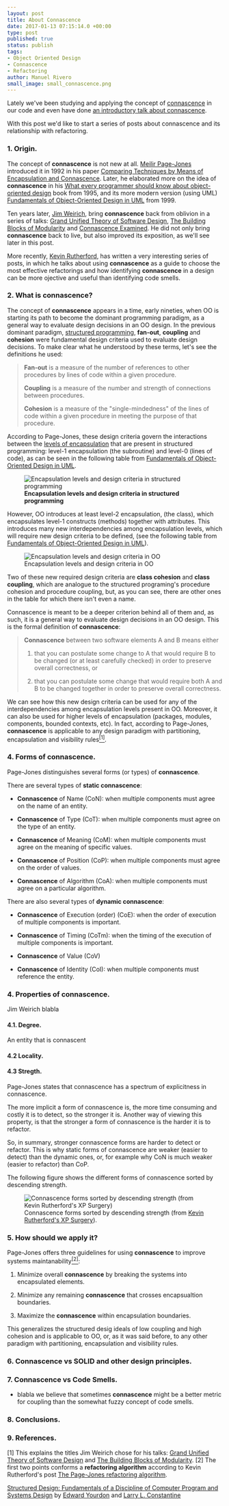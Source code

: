```yaml
---
layout: post
title: About Connascence
date: 2017-01-13 07:15:14.0 +00:00
type: post
published: true
status: publish
tags:
- Object Oriented Design
- Connascence
- Refactoring
author: Manuel Rivero
small_image: small_connascence.png
---
```


Lately we've been studying and applying the concept of [connascence](http://connascence.io/) in our code and even have done [an introductory talk about connascence](http://slides.com/franreyesperdomo/connascence#/). 

With this post we'd like to start a series of posts about connascence and its relationship with refactoring.

### 1. Origin.

The concept of **connascence** is not new at all. [Meilir Page-Jones](https://www.linkedin.com/in/meilir-page-jones-a55132) introduced it in 1992 in his paper [Comparing Techniques by Means of Encapsulation and Connascence](http://wiki.cfcl.com/pub/Projects/Connascence/Resources/p147-page-jones.pdf). Later, he elaborated more on the idea of **connascence** in his [What every programmer should know about object-oriented design](https://www.amazon.com/Every-Programmer-Should-Object-Oriented-Design/dp/0932633315) book from 1995, and its more modern version (using UML) [Fundamentals of Object-Oriented Design in UML](https://www.amazon.com/Fundamentals-Object-Oriented-Design-Meilir-Page-Jones/dp/020169946X/ref=asap_bc?ie=UTF8) from 1999.

Ten years later, [Jim Weirich](https://en.wikipedia.org/wiki/Jim_Weirich), bring **connascence** back from oblivion in a series of talks: [Grand Unified Theory of Software Design](https://www.youtube.com/watch?time_continue=2890&v=NLT7Qcn_PmI), [The Building Blocks of Modularity](https://www.youtube.com/watch?v=l780SYuz9DI) and [Connascence Examined](https://www.youtube.com/watch?v=HQXVKHoUQxY).
He did not only bring **connascence** back to live, but also improved its exposition, as we'll see later in this post.

More recently, [Kevin Rutherford](https://silkandspinach.net/), has written a very interesting series of posts, in which he talks about using **connascence** as a guide to choose the most effective refactorings and how identifying **connascence** in a design can be more ojective and useful than identifying code smells.

### 2. What is connascence?

The concept of **connascence** appears in a time, early nineties, when OO is starting its path to become the dominant programming paradigm, as a general way to evaluate design decisions in an OO design. In the previous dominant paradigm,  [structured programming](https://en.wikipedia.org/wiki/Structured_programming), **fan-out**, **coupling** and **cohesion** were fundamental design criteria used to evaluate design decisions. To make clear what he understood by these terms, let's see the definitions he used:

> **Fan-out** is a measure of the number of references to other procedures by lines of code within a given procedure.
>
> **Coupling** is a measure of the number and strength of connections between procedures.
>
> **Cohesion** is a measure of the "single-mindedness" of the lines of code within a given procedure in meeting the purpose of that procedure.

According to Page-Jones, these design criteria govern the interactions between the [levels of encapsulation](https://books.google.es/books?id=iNAezyMExBkC&pg=PA210&lpg=PA210&dq=levels+of+encapsulation&source=bl&ots=BLv-66F9xq&sig=vaJWjQYq1Bc3_0MHQSKza5y7BiU&hl=en&sa=X&ved=0ahUKEwjF_cy7l-rQAhUBXhQKHSsoCJoQ6AEILjAC#v=onepage&q=levels%20of%20encapsulation&f=false) that are present in structured programming: level-1 encapsulation (the subroutine) and level-0 (lines of code), as can be seen in the following table from [Fundamentals of Object-Oriented Design in UML](https://www.amazon.com/Fundamentals-Object-Oriented-Design-Meilir-Page-Jones/dp/020169946X/ref=asap_bc?ie=UTF8). 

<figure>
    <img src="/assets/encapsulation_structured_programming.png" alt="Encapsulation levels and design criteria in structured programming" />
    <figcaption><strong>Encapsulation levels and design criteria in structured programming</strong></figcaption>
</figure>

However, OO introduces at least level-2 encapsulation, (the class), which  encapsulates level-1 constructs (methods) together with attributes. This introduces many new interdependencies among encapsulation levels, which will require new design criteria to be defined, (see the following table from [Fundamentals of Object-Oriented Design in UML](https://www.amazon.com/Fundamentals-Object-Oriented-Design-Meilir-Page-Jones/dp/020169946X/ref=asap_bc?ie=UTF8)).

<figure>
    <img src="/assets/encapsulation_including_classes.png" alt="Encapsulation levels and design criteria in OO" />
    <figcaption>Encapsulation levels and design criteria in OO</figcaption>
</figure>

Two of these new required design criteria are **class cohesion** and **class coupling**, which are analogue to the structured programing's procedure cohesion and procedure coupling, but, as you can see, there are other ones in the table for which there isn't even a name.

Connascence is meant to be a deeper criterion behind all of them and, as such, it is a general way to evaluate design decisions in an OO design. This is the formal definition of **connascence**:

> **Connascence** between two software elements A and B means either
>
> 1. that you can postulate some change to A that would require B to be changed (or at least carefully checked) in order to preserve overall correctness, or
>
> 2. that you can postulate some change that would require both A and B to be changed together in order to preserve overall correctness.

We can see how this new design criteria can be used for any of the interdependencies among encapsulation levels present in OO. Moreover, it can also be used for higher levels of encapsulation (packages, modules, components, bounded contexts, etc). In fact, according to Page-Jones, **connascence** is applicable to any design paradigm with partitioning, encapsulation and visibility rules<a href="#nota1"><sup>[1]</sup></a>.

### 4. Forms of connascence.

Page-Jones distinguishes several forms (or types) of **connascence**.

There are several types of **static connascence**:
  
  * **Connascence** of Name (CoN): when multiple components must agree on the name of an entity.

  * **Connascence** of Type (CoT): when multiple components must agree on the type of an entity.
  
  * **Connascence** of Meaning (CoM): when multiple components must agree on the meaning of specific values.

  * **Connascence** of Position (CoP): when multiple components must agree on the order of values.
  
  * **Connascence** of Algorithm (CoA): when multiple components must agree on a particular algorithm.

There are also several types of **dynamic connascence**:
  
  * **Connascence** of Execution (order) (CoE): when the order of execution of multiple components is important.
  
  * **Connascence** of Timing (CoTm): when the timing of the execution of multiple components is important.

  * **Connascence** of Value (CoV)
  
  * **Connascence** of Identity (CoI): when multiple components must reference the entity.


### 4. Properties of connascence.

Jim Weirich blabla

#### 4.1. Degree. 

An entity that is connascent

#### 4.2 Locality.

#### 4.3 Stregth.

Page-Jones states that connascence has a spectrum of explicitness in connascence. 

The more implicit a form of connascence is, the more time consuming and costly it is to detect, so the stronger it is. Another way of viewing this property, is that the stronger a form of connascence is the harder it is to refactor.

So, in summary, stronger connascence forms are harder to detect or refactor. This is why static forms of connascence are weaker (easier to detect) than the dynamic ones, or, for example why CoN is much weaker (easier to refactor) than CoP.

The following figure shows the different forms of connascence sorted by descending strength. 

<figure>
    <img src="/assets/connascence-o-meter.png" alt="Connascence forms sorted by descending strength (from Kevin Rutherford's XP Surgery)" />
    <figcaption>
      Connascence forms sorted by descending strength (from <a href="http://xpsurgery.eu/resources/connascence/">Kevin Rutherford's XP Surgery</a>).
    </figcaption>
</figure>

### 5. How should we apply it?

Page-Jones offers three guidelines for using **connascence** to improve systems maintanability<a href="#nota2"><sup>[2]</sup></a>:

1. Minimize overall **connascence** by breaking the systems into encapsulated elements.

2. Minimize any remaining **connascence** that crosses encapsualtion boundaries.

3. Maximize the **connascence** within encapsulation boundaries.

This generalizes the structured desig ideals of low coupling and high cohesion and is applicable to OO, or, as it was said before, to any other paradigm with partitioning, encapsulation and visibility rules.

### 6. Connascence vs SOLID and other design principles.

### 7. Connascence vs Code Smells.

* blabla we believe that sometimes **connascence** might be a better metric for coupling than the somewhat fuzzy concept of code smells.

### 8. Conclusions.

### 9. References.

<div class="foot-note">
 <a name="nota1"></a> [1] This explains the titles Jim Weirich chose for his talks: <a href="https://www.youtube.com/watch?time_continue=2890&v=NLT7Qcn_PmI">Grand Unified Theory of Software Design</a> and <a href="https://www.youtube.com/watch?v=l780SYuz9DI">The Building Blocks of Modularity</a>.
 <a name="nota2"></a> [2] The first two points conforms a <strong>refactoring algorithm</strong>  according to Kevin Rutherford's post <a href="https://silkandspinach.net/2016/06/09/the-page-jones-refactoring-algorithm/">The Page-Jones refactoring algorithm</a>.
</div>


[Structured Design: Fundamentals of a Discipline of Computer Program and Systems Design](http://www.goodreads.com/book/show/946145.Structured_Design) by [Edward Yourdon](https://en.wikipedia.org/wiki/Edward_Yourdon) and [Larry L. Constantine](https://en.wikipedia.org/wiki/Larry_Constantine)